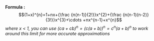 **Formula :**
$$(1+x)^{n}=1+nx+{\frac {n(n-1)}{2!}}x^{2}+{\frac {n(n-1)(n-2)}{3!}}x^{3}+\cdots +nx^{n-1}+x^{n}$$
*where x < 1, you can use $(ca+cb)^{n}=(c(a+b))^{n}=c^{n}(a+b)^{n}$ to work around this limit for more accurate approximations*
